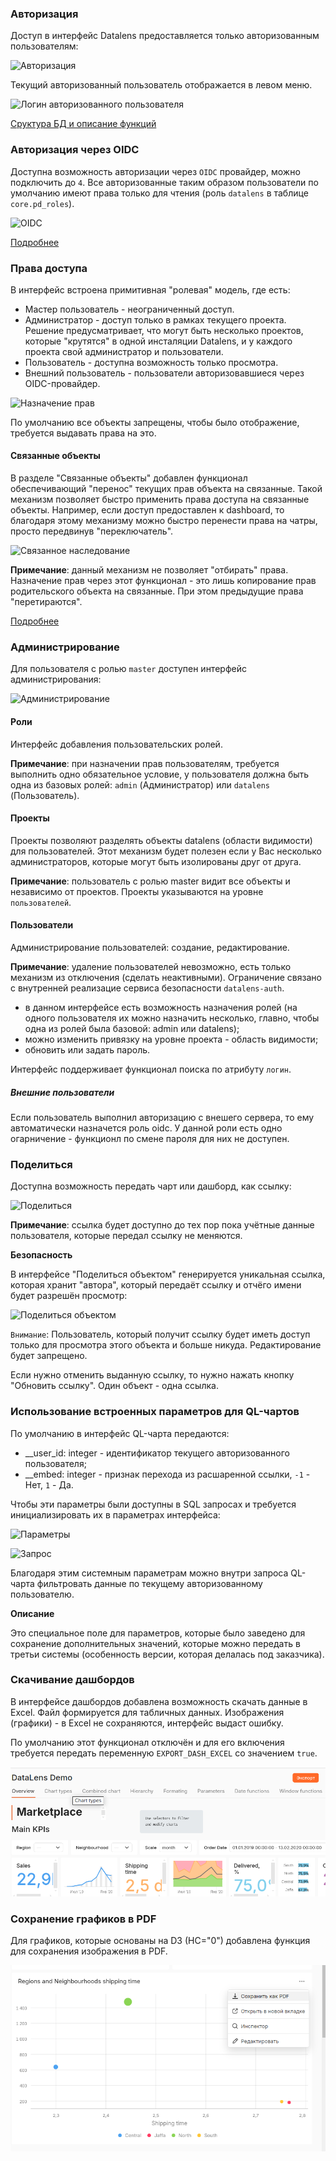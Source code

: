 ### Авторизация

Доступ в интерфейс Datalens предоставляется только авторизованным пользователям:

![Авторизация](pics/image3.png)

Текущий авторизованный пользователь отображается в левом меню.

![Логин авторизованного пользователя](pics/image4.png)

[Сруктура БД и описание функций](lessons/auth/backend.md)

### Авторизация через OIDC

Доступна возможность авторизации через `OIDC` провайдер, можно подключить до `4`. Все авторизованные таким образом пользователи по умолчанию имеют права только для чтения (роль `datalens` в таблице `core.pd_roles`).

![OIDC](pics/image8.png)

[Подробнее](lessons/auth//index.md)

### Права доступа

В интерфейс встроена примитивная "ролевая" модель, где есть:

* Мастер пользователь - неограниченный доступ.
* Администратор - доступ только в рамках текущего проекта. Решение предусматривает, что могут быть несколько проектов, которые "крутятся" в одной инсталяции Datalens, и у каждого проекта свой администратор и пользователи.
* Пользователь - доступна возможность только просмотра.
* Внешний пользователь - пользователи авторизовавшиеся через OIDC-провайдер.

![Назначение прав](pics/image5.png)

По умолчанию все объекты запрещены, чтобы было отображение, требуется выдавать права на это.

#### Связанные объекты

В разделе "Связанные объекты" добавлен функционал обеспечивающий "перенос" текущих прав объекта на связанные. Такой механизм позволяет быстро применить права доступа на связанные объекты. Например, если доступ предоставлен к dashboard, то благодаря этому механизму можно быстро перенести права на чатры, просто передвинув "переключатель".

![Связанное наследование](pics/image10.png)

__Примечание__: данный механизм не позволяет "отбирать" права. Назначение прав через этот функционал - это лишь копирование прав родительского объекта на связанные. При этом предыдущие права "перетираются".

[Подробнее](lessons/reference_object/index.md)

### Администрирование

Для пользователя с ролью `master` доступен интерфейс администрирования:

![Администрирование](pics/image9.png)

#### Роли

Интерфейс добавления пользовательских ролей.

__Примечание__: при назначении прав пользователям, требуется выполнить одно обязательное условие, у пользователя должна быть одна из базовых ролей: `admin` (Администратор) или `datalens` (Пользователь).

#### Проекты

Проекты позволяют разделять объекты datalens (области видимости) для пользователей. Этот механизм будет полезен если у Вас несколько администраторов, которые могут быть изолированы друг от друга.

__Примечание__: пользователь с ролью master видит все объекты и независимо от проектов. Проекты указываются на уровне `пользователей`.

#### Пользователи

Администрирование пользователей: создание, редактирование. 

__Примечание__: удаление пользователей невозможно, есть только механизм из отключения (сделать неактивными). Ограничение связано с внутренней реализацие сервиса безопасности `datalens-auth`.

* в данном интерфейсе есть возможность назначения ролей (на одного пользователя их можно назначить несколько, главно, чтобы одна из ролей была базовой: admin или datalens);
* можно изменить привязку на уровне проекта - область видимости;
* обновить или задать пароль.

Интерфейс поддерживает функционал поиска по атрибуту `логин`.

##### Внешние пользователи

Если пользователь выполнил авторизацию с внешего сервера, то ему автоматически назначется роль oidc. У данной роли есть одно огарничение - функционл по смене пароля для них не доступен.

### Поделиться

Доступна возможность передать чарт или дашборд, как ссылку:

![Поделиться](pics/image6.png)

__Примечание__: ссылка будет доступно до тех пор пока учётные данные пользователя, которые передал ссылку не меняются.

__Безопасность__

В интерфейсе "Поделиться объектом" генерируется уникальная ссылка, которая хранит "автора", который передаёт ссылку и отчёго имени будет разрешён просмотр:

![Поделиться объектом](pics/image7.png)

`Внимание`: Пользователь, который получит ссылку будет иметь доступ только для просмотра этого объекта и больше никуда. Редактирование будет запрещено.

Если нужно отменить выданную ссылку, то нужно нажать кнопку "Обновить ссылку". Один объект - одна ссылка.

### Использование встроенных параметров для QL-чартов

По умолчанию в интерфейс QL-чарта передаются:

* __user_id: integer - идентификатор текущего авторизованного пользователя;
* __embed: integer - признак перехода из расшаренной ссылки, `-1` - Нет, `1` - Да.

Чтобы эти параметры были доступны в SQL запросах и требуется инициализировать их в параметрах интерфейса:

![Параметры](pics/image1.png)

![Запрос](pics/image2.png)

Благодаря этим системным параметрам можно внутри запроса QL-чарта фильтровать данные по текущему авторизованному пользователю.

__Описание__

Это специальное поле для параметров, которые было заведено для сохранение дополнительных значений, которые можно передать в третьи системы (особенность версии, которая делалась под заказчика).

### Скачивание дашбордов

В интерфейсе дашбордов добавлена возможность скачать данные в Excel. Файл формируется для табличных данных. Изображения (графики) - в Excel не сохраняются, интерфейс выдаст ошибку.

По умолчанию этот функционал отключён и для его включения требуется передать переменную `EXPORT_DASH_EXCEL` со значением `true`.

!["Экспорт"](pics/image14.png)

### Сохранение графиков в PDF

Для графиков, которые основаны на D3 (HC="0") добавлена функция для сохранения изображения в PDF.

!["Сохранить в PDF"](pics/image15.png)